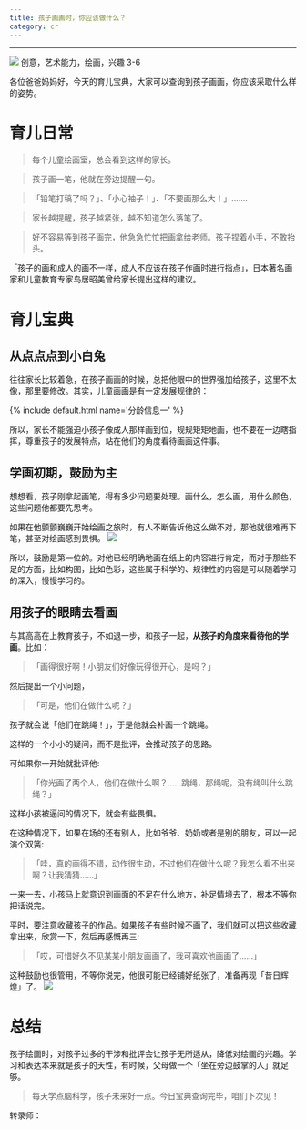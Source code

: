 ```yaml
---
title: 孩子画画时，你应该做什么？
category: cr
---
```





--------------
![](http://pics.ibrainbaby.cn/2017-08-20-cr-drawing-%280-3%29-pic2.jpg)
创意，艺术能力，绘画，兴趣  3-6 

各位爸爸妈妈好，今天的育儿宝典，大家可以查询到孩子画画，你应该采取什么样的姿势。

# 育儿日常

> 每个儿童绘画室，总会看到这样的家长。

> 孩子画一笔，他就在旁边提醒一句。

> 「铅笔打稿了吗？」、「小心袖子！」、「不要画那么大！」.......

> 家长越提醒，孩子越紧张，越不知道怎么落笔了。

> 好不容易等到孩子画完，他急急忙忙把画拿给老师。孩子捏着小手，不敢抬头。

「孩子的画和成人的画不一样，成人不应该在孩子作画时进行指点」，日本著名画家和儿童教育专家鸟居昭美曾给家长提出这样的建议。

# 育儿宝典

## 从点点点到小白兔

往往家长比较着急，在孩子画画的时候，总把他眼中的世界强加给孩子，这里不太像，那里要修改。其实，儿童画画是有一定发展规律的：

{% include default.html name='分龄信息一' %}

所以，家长不能强迫小孩子像成人那样画到位，规规矩矩地画，也不要在一边瞎指挥，尊重孩子的发展特点，站在他们的角度看待画画这件事。

## 学画初期，鼓励为主

想想看，孩子刚拿起画笔，得有多少问题要处理。画什么，怎么画，用什么颜色，这些问题他都要先思考。

如果在他颤颤巍巍开始绘画之旅时，有人不断告诉他这么做不对，那他就很难再下笔，甚至对绘画感到畏惧。
![](http://pics.ibrainbaby.cn/2017-08-20-cr-drawing-%280-3%29-pic3.jpg)

所以，鼓励是第一位的。对他已经明确地画在纸上的内容进行肯定，而对于那些不足的方面，比如构图，比如色彩，这些属于科学的、规律性的内容是可以随着学习的深入，慢慢学习的。

## 用孩子的眼睛去看画

与其高高在上教育孩子，不如退一步，和孩子一起，**从孩子的角度来看待他的学画**。比如：

> 「画得很好啊！小朋友们好像玩得很开心，是吗？」

然后提出一个小问题，

> 「可是，他们在做什么呢？」

孩子就会说「他们在跳绳！」，于是他就会补画一个跳绳。

这样的一个小小的疑问，而不是批评，会推动孩子的思路。

可如果你一开始就批评他:

> 「你光画了两个人，他们在做什么啊？……跳绳，那绳呢，没有绳叫什么跳绳？」

这样小孩被逼问的情况下，就会有些畏惧。

在这种情况下，如果在场的还有别人，比如爷爷、奶奶或者是别的朋友，可以一起演个双簧:
>「哇，真的画得不错，动作很生动，不过他们在做什么呢？我怎么看不出来啊？让我猜猜……」

一来一去，小孩马上就意识到画面的不足在什么地方，补足情境去了，根本不等你把话说完。

平时，要注意收藏孩子的作品。如果孩子有些时候不画了，我们就可以把这些收藏拿出来，欣赏一下，然后再感慨再三:

> 「哎，可惜好久不见某某小朋友画画了，我可喜欢他画画了……」

这种鼓励也很管用，不等你说完，他很可能已经铺好纸张了，准备再现「昔日辉煌」了。
![](http://pics.ibrainbaby.cn/2017-08-20-cr-drawing-%280-3%29-pic4.jpg)

# 总结

孩子绘画时，对孩子过多的干涉和批评会让孩子无所适从，降低对绘画的兴趣。学习和表达本来就是孩子的天性，有时候，父母做一个「坐在旁边鼓掌的人」就足够。

> 每天学点脑科学，孩子未来好一点。今日宝典查询完毕，咱们下次见！

转录师：